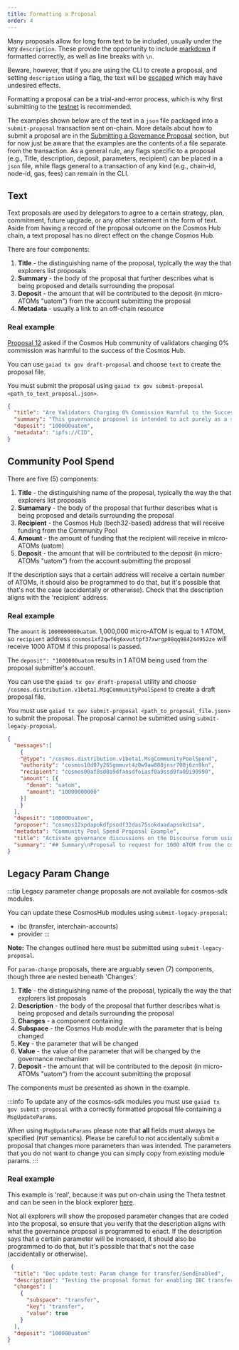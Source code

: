 ```yaml
---
title: Formatting a Proposal
order: 4
---
```


<!-- markdown-link-check-disable -->
Many proposals allow for long form text to be included, usually under the key `description`. These provide the opportunity to include [markdown](https://docs.github.com/en/get-started/writing-on-github/getting-started-with-writing-and-formatting-on-github/basic-writing-and-formatting-syntax) if formatted correctly, as well as line breaks with `\n`. 

Beware, however, that if you are using the CLI to create a proposal, and setting `description` using a flag, the text will be [escaped](https://en.wikipedia.org/wiki/Escape_sequences_in_C) which may have undesired effects. 

Formatting a proposal can be a trial-and-error process, which is why first submitting to the [testnet](submitting.md#submitting-your-proposal-to-the-testnet) is recommended. 
<!-- markdown-link-check-enable -->

The examples shown below are of the text in a `json` file packaged into a `submit-proposal` transaction sent on-chain. More details about how to submit a proposal are in the [Submitting a Governance Proposal](./submitting.md) section, but for now just be aware that the examples are the contents of a file separate from the transaction. As a general rule, any flags specific to a proposal (e.g., Title, description, deposit, parameters, recipient) can be placed in a `json` file, while flags general to a transaction of any kind (e.g., chain-id, node-id, gas, fees) can remain in the CLI.

## Text

Text proposals are used by delegators to agree to a certain strategy, plan, commitment, future upgrade, or any other statement in the form of text. Aside from having a record of the proposal outcome on the Cosmos Hub chain, a text proposal has no direct effect on the change Cosmos Hub.

There are four components:

1. **Title** - the distinguishing name of the proposal, typically the way the that explorers list proposals
2. **Summary** - the body of the proposal that further describes what is being proposed and details surrounding the proposal
3. **Deposit** - the amount that will be contributed to the deposit (in micro-ATOMs "uatom") from the account submitting the proposal
4. **Metadata** - usually a link to an off-chain resource

### Real example

[Proposal 12](https://www.mintscan.io/cosmos/proposals/12) asked if the Cosmos Hub community of validators charging 0% commission was harmful to the success of the Cosmos Hub.

You can use `gaiad tx gov draft-proposal` and choose `text` to create the proposal file.

You must submit the proposal using `gaiad tx gov submit-proposal <path_to_text_proposal.json>`.

```json
{
  "title": "Are Validators Charging 0% Commission Harmful to the Success of the Cosmos Hub?",
  "summary": "This governance proposal is intended to act purely as a signalling proposal. Throughout this history of the Cosmos Hub, there has been much debate about the impact that validators charging 0% commission has on the Cosmos Hub, particularly with respect to the decentralization of the Cosmos Hub and the sustainability for validator operations. Discussion around this topic has taken place in many places including numerous threads on the Cosmos Forum, public Telegram channels, and in-person meetups. Because this has been one of the primary discussion points in off-chain Cosmos governance discussions, we believe it is important to get a signal on the matter from the on-chain governance process of the Cosmos Hub. There have been past discussions on the Cosmos Forum about placing an in-protocol restriction on validators from charging 0% commission. https://forum.cosmos.network/t/governance-limit-validators-from-0-commission-fee/2182 This proposal is NOT proposing a protocol-enforced minimum. It is merely a signalling proposal to query the viewpoint of the bonded Atom holders as a whole. We encourage people to discuss the question behind this governance proposal in the associated Cosmos Hub forum post here: https://forum.cosmos.network/t/proposal-are-validators-charging-0-commission-harmful-to-the-success-of-the-cosmos-hub/2505 Also, for voters who believe that 0% commission rates are harmful to the network, we encourage optionally sharing your belief on what a healthy minimum commission rate for the network using the memo field of their vote transaction on this governance proposal or linking to a longer written explanation such as a Forum or blog post. The question on this proposal is “Are validators charging 0% commission harmful to the success of the Cosmos Hub?”. A Yes vote is stating that they ARE harmful to the network's success, and a No vote is a statement that they are NOT harmful.",
  "deposit": "100000uatom",
  "metadata": "ipfs://CID",
}
```


## Community Pool Spend

There are five (5) components:

1. **Title** - the distinguishing name of the proposal, typically the way the that explorers list proposals
2. **Sumamary** - the body of the proposal that further describes what is being proposed and details surrounding the proposal
3. **Recipient** - the Cosmos Hub (bech32-based) address that will receive funding from the Community Pool
4. **Amount** - the amount of funding that the recipient will receive in micro-ATOMs (uatom)
5. **Deposit** - the amount that will be contributed to the deposit (in micro-ATOMs "uatom") from the account submitting the proposal

If the description says that a certain address will receive a certain number of ATOMs, it should also be programmed to do that, but it's possible that that's not the case (accidentally or otherwise). Check that the description aligns with the 'recipient' address.

### Real example
The `amount` is `1000000000uatom`. 1,000,000 micro-ATOM is equal to 1 ATOM, so `recipient` address `cosmos1xf2qwf6g6xvuttpf37xwrgp08qq984244952ze` will receive 1000 ATOM if this proposal is passed.

The `deposit": "1000000uatom` results in 1 ATOM being used from the proposal submitter's account.

You can use the `gaiad tx gov draft-proposal` utility and choose `/cosmos.distribution.v1beta1.MsgCommunityPoolSpend` to create a draft proposal file.

You must use `gaiad tx gov submit-proposal <path_to_proposal_file.json>` to submit the proposal. The proposal cannot be submitted using `submit-legacy-proposal`.

```json
{
  "messages":[
    {
    "@type": "/cosmos.distribution.v1beta1.MsgCommunityPoolSpend",
    "authority": "cosmos10d07y265gmmuvt4z0w9aw880jnsr700j6zn9kn",
    "recipient": "cosmos00af8sd0a9dfansdfoiasf0a9ssd9fa09i99990",
    "amount": [{
      "denom": "uatom",
      "amount": "10000000000"
    }]
    }
  ],
  "deposit": "100000uatom",
  "proposer": "cosmos12xpdapokdfpsodf32das75sokdaadapsokd1sa",
  "metadata": "Community Pool Spend Proposal Example",
  "title": "Activate governance discussions on the Discourse forum using community pool funds",
  "summary": "## Summary\nProposal to request for 1000 ATOM from the community spending pool to be sent to a multisig who will put funds towards stewardship of the Discourse forum to make it an authoritative record of governance decisions as well as a vibrant space to draft and discuss proposals.\n## Details\nWe are requesting 1000 ATOM from the community spending pool to activate and steward the Cosmos Hub (Discourse) forum for the next six months.\n\nOff-chain governance conversations are currently highly fragmented, with no shared public venue for discussing proposals as they proceed through the process of being drafted and voted on. It means there is no record of discussion that voters can confidently point to for context, potentially leading to governance decisions becoming delegitimized by stakeholders.\n\nThe requested amount will be sent to a multisig comprising individuals (members listed below) who can ensure that the tokens are spent judiciously. We believe stewardship of the forum requires:\n\n* **Moderation**: Format, edit, and categorize posts; Standardize titles and tags; Monitor and approve new posts; Archive posts.\n* **Facilitation**: Ask clarifying questions in post threads; Summarize discussions; Provide historical precedence to discussions.\n* **Engagement**: Circulate important posts on other social channels to increase community participation; Solicit input from key stakeholders.\n* **Guidance**: Orient and assist newcomers; Guide proposers through governance process; Answer questions regarding the forum or Cosmos ecosystem.\nThe work to steward the forum will be carried out by members of [Hypha Worker Co-op](https://hypha.coop/) and individuals selected from the community to carry out scoped tasks in exchange for ATOM from this budget.\n## Multisig Members\n* Hypha: Mai Ishikawa Sutton (Hypha Co-op)\n* Validator: Daniel Hwang (Stakefish)\n* Cosmos Hub developer: Lauren Gallinaro (Interchain Berlin)\n\nWe feel the membership of the multisig should be rotated following the six-month pilot period to preserve insight from the distinct specializations (i.e., Cosmos Hub validators and developers).\n## Timeline and Deliverables\nWe estimate the total work to take 250-300 hours over six months where we hope to produce:\n* **Moving summaries:** Provide succinct summaries of the proposals and include all publicly stated reasons why various entities are choosing to vote for/against a given proposal. These summaries will be written objectively, not siding with any one entity.\n* **Validator platforms:** Create a section of the Forum where we collate all validators' visions for Cosmos Hub governance to allow them to state their positions publicly. We will work with the smaller validators to ensure they are equally represented.\n* **Regular check-ins with the Cosmonaut DAO:** Collaborate with the future Cosmonaut DAO to ensure maximal accessibility and engagement. Community management is a critical, complementary aspect of increasing participation in governance.\n* **Announcement channel:** Create a read-only announcement channel in the Cosmos Community Discord, so that new proposals and major discussions can be easily followed.\n* **Tooling friendly posts:** Tag and categorize posts so that they can be easily ingested into existing tooling that validators have setup.\n* **Neutral moderation framework:** Document and follow transparent standards for how the forum is moderated.\n\nAt the end of the period, we will produce a report reflecting on our successes and failures, and recommendations for how the work of maintaining a governance venue can be continuously sustained (e.g., through a DAO). We see this initiative as a process of discovery, where we are learning by doing.\n\nFor more context, you can read through the discussions on this [proposal on the Discourse forum](https://forum.cosmos.network/t/proposal-draft-activate-governance-discussions-on-the-discourse-forum-using-community-pool-funds/5833).\n\n## Governance Votes\nThe following items summarize the voting options and what it means for this proposal:\n**YES** - You approve this community spend proposal to deposit 1000 ATOM to a multisig that will spend them to improve governance discussions in the Discourse forum.\n**NO** - You disapprove of this community spend proposal in its current form (please indicate why in the Cosmos Forum).\n**NO WITH VETO** - You are strongly opposed to this change and will exit the network if passed.\n**ABSTAIN** - You are impartial to the outcome of the proposal.\n## Recipient\ncosmos1xf2qwf6g6xvuttpf37xwrgp08qq984244952ze\n## Amount\n1000 ATOM\n\n***Disclosure**: Hypha has an existing contract with the Interchain Foundation focused on the testnet program and improving documentation. This work is beyond the scope of that contract and is focused on engaging the community in governance.*\n\nIPFS pin of proposal on-forum: (https://ipfs.io/ipfs/Qmaq7ftqWccgYCo8U1KZfEnjvjUDzSEGpMxcRy61u8gf2Y)",
}
```

## Legacy Param Change
:::tip
Legacy parameter change proposals are not available for cosmos-sdk modules.

You can update these CosmosHub modules using `submit-legacy-proposal`:
* ibc (transfer, interchain-accounts)
* provider
:::

**Note:** The changes outlined here must be submitted using `submit-legacy-proposal`.

For `param-change` proposals, there are arguably seven (7) components, though three are nested beneath 'Changes':

1. **Title** - the distinguishing name of the proposal, typically the way the that explorers list proposals
2. **Description** - the body of the proposal that further describes what is being proposed and details surrounding the proposal
3. **Changes** - a component containing 
  1. **Subspace** - the Cosmos Hub module with the parameter that is being changed
  2. **Key** - the parameter that will be changed
  3. **Value** - the value of the parameter that will be changed by the governance mechanism
4. **Deposit** - the amount that will be contributed to the deposit (in micro-ATOMs "uatom") from the account submitting the proposal

The components must be presented as shown in the example.

:::info
To update any of the cosmos-sdk modules you must use `gaiad tx gov submit-proposal` with a correctly formatted proposal file containing a `MsgUpdateParams`.

When using `MsgUpdateParams` please note that **all** fields must always be specified (`PUT` semantics). Please be careful to not accidentally submit a proposal
that changes more parameters than was intended. The parameters that you do not want to change you can simply copy from existing module params.
:::

### Real example

This example is 'real', because it was put on-chain using the Theta testnet and can be seen in the block explorer [here](https://explorer.theta-testnet.polypore.xyz/proposals/87).

Not all explorers will show the proposed parameter changes that are coded into the proposal, so ensure that you verify that the description aligns with what the governance proposal is programmed to enact. If the description says that a certain parameter will be increased, it should also be programmed to do that, but it's possible that that's not the case (accidentally or otherwise).

```json
 {
  "title": "Doc update test: Param change for transfer/SendEnabled",
  "description": "Testing the proposal format for enabling IBC transfers on our chain",
  "changes": [
    {
      "subspace": "transfer",
      "key": "transfer",
      "value": true
    }
  ],
  "deposit": "100000uatom"
}
```

